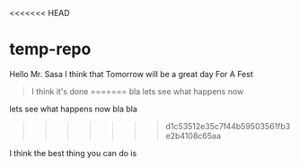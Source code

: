 <<<<<<< HEAD

# temp-repo

Hello Mr. Sasa I think that Tomorrow will be a great day For A Fest


> I think it's done
=======
bla
lets see what happens now

lets see what happens now
bla bla
>>>>>>> d1c53512e35c7f44b59503561fb3e2b4108c65aa

I think the best thing you can do is

<script>
 $GET My Function Beer(){
 $Beer = 10('beers' + 'Heineken').show();
}
</script>
